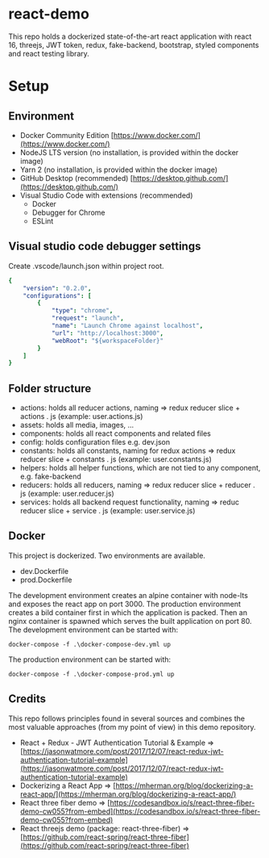 
# react-demo

This repo holds a dockerized state-of-the-art react application with react 16, threejs, JWT token, redux, fake-backend, bootstrap, styled components and react testing library.

# Setup

## Environment

* Docker Community Edition [https://www.docker.com/](https://www.docker.com/)
* NodeJS LTS version (no installation, is provided within the docker image)
* Yarn 2 (no installation, is provided within the docker image)
* GitHub Desktop (recommended) [https://desktop.github.com/](https://desktop.github.com/) 
* Visual Studio Code with extensions (recommended)
    * Docker
    * Debugger for Chrome
    * ESLint

## Visual studio code debugger settings

Create .vscode/launch.json within project root.

```yaml
{
    "version": "0.2.0",
    "configurations": [
        {
            "type": "chrome",
            "request": "launch",
            "name": "Launch Chrome against localhost",
            "url": "http://localhost:3000",
            "webRoot": "${workspaceFolder}"
        }
    ]
}
```

## Folder structure

* actions: holds all reducer actions, naming => redux reducer slice + actions . js (example: user.actions.js)
* assets: holds all media, images, ...
* components: holds all react components and related files
* config: holds configuration files e.g. dev.json
* constants: holds all constants, naming for redux actions => redux reducer slice + constants . js (example: user.constants.js)
* helpers: holds all helper functions, which are not tied to any component, e.g. fake-backend
* reducers: holds all reducers, naming => redux reducer slice + reducer . js (example: user.reducer.js)
* services: holds all backend request functionality, naming => reduc reducer slice + service . js (example: user.service.js)

## Docker

This project is dockerized. Two environments are available.

* dev.Dockerfile
* prod.Dockerfile

The development environment creates an alpine container with node-lts and exposes the react app on port 3000.
The production environment creates a bild container first in which the application is packed. Then an nginx container is spawned which serves the built application on port 80.
The development environment can be started with: 

```shell
docker-compose -f .\docker-compose-dev.yml up
```

The production environment can be started with: 

```shell
docker-compose -f .\docker-compose-prod.yml up
```

## Credits

This repo follows principles found in several sources and combines the most valuable approaches (from my point of view) in this demo repository.
* React + Redux - JWT Authentication Tutorial & Example => [https://jasonwatmore.com/post/2017/12/07/react-redux-jwt-authentication-tutorial-example](https://jasonwatmore.com/post/2017/12/07/react-redux-jwt-authentication-tutorial-example)
* Dockerizing a React App => [https://mherman.org/blog/dockerizing-a-react-app/](https://mherman.org/blog/dockerizing-a-react-app/)
* React three fiber demo => [https://codesandbox.io/s/react-three-fiber-demo-cw055?from-embed](https://codesandbox.io/s/react-three-fiber-demo-cw055?from-embed)
* React threejs demo (package: react-three-fiber) => [https://github.com/react-spring/react-three-fiber](https://github.com/react-spring/react-three-fiber)